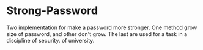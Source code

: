 # Strong-Password
Two implementation for make a password more stronger. One method grow size of password, and other don't grow. The last are used for a task in a discipline of security. of university.
